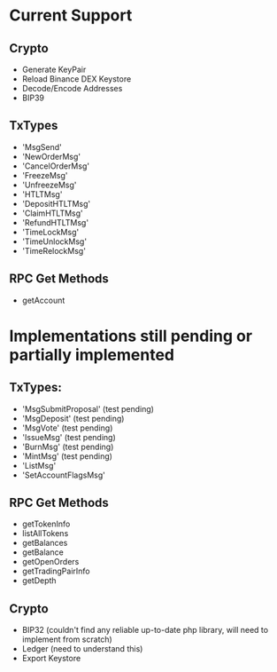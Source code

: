 # Current Support

## Crypto
- Generate KeyPair
- Reload Binance DEX Keystore
- Decode/Encode Addresses
- BIP39

## TxTypes
- 'MsgSend' 
- 'NewOrderMsg' 
- 'CancelOrderMsg' 
- 'FreezeMsg'  
- 'UnfreezeMsg' 
- 'HTLTMsg' 
- 'DepositHTLTMsg'
- 'ClaimHTLTMsg'
- 'RefundHTLTMsg'
- 'TimeLockMsg'
- 'TimeUnlockMsg'
- 'TimeRelockMsg'

## RPC Get Methods
- getAccount

# Implementations still pending or partially implemented

## TxTypes:
- 'MsgSubmitProposal' (test pending)
- 'MsgDeposit' (test pending)
- 'MsgVote' (test pending)
- 'IssueMsg' (test pending)
- 'BurnMsg' (test pending)
- 'MintMsg' (test pending)
- 'ListMsg' 
- 'SetAccountFlagsMsg'

## RPC Get Methods
- getTokenInfo
- listAllTokens
- getBalances
- getBalance
- getOpenOrders
- getTradingPairInfo
- getDepth

## Crypto 
- BIP32 (couldn't find any reliable up-to-date php library, will need to implement from scratch)
- Ledger (need to understand this)
- Export Keystore

